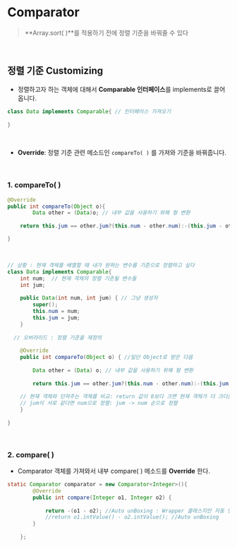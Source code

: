 # Comparator

> **Array.sort( )**를 적용하기 전에 정렬 기준을 바꿔줄 수 있다

​             

## 정렬 기준 Customizing

* 정렬하고자 하는 객체에 대해서 **Comparable 인터페이스**를 implements로 끌어옵니다.

```java
class Data implements Comparable{ // 인터페이스 가져오기
	
}
```

​                

* **Override**: 정렬 기준 관련 메소드인 `compareTo( )` 를 가져와 기준을 바꿔줍니다.

​             

### 1. compareTo( )

```java
@Override
public int compareTo(Object o){ 
		Data other = (Data)o; // 내부 값을 사용하기 위해 형 변환
  
  	return this.jum == other.jum?(this.num - other.num):-(this.jum - other.jum);

}
```

​           

```java
// 상황 : 현재 객체를 배열할 때 내가 원하는 변수를 기준으로 정렬하고 싶다
class Data implements Comparable{
	int num;  // 현재 객체의 정렬 기준될 변수들
	int jum;
  
	public Data(int num, int jum) { // 그냥 생성자
		super();
		this.num = num;
		this.jum = jum;
	}
  
  // 오버라이드 : 정렬 기준을 재정의
  
	@Override
	public int compareTo(Object o) { //일단 Object로 받은 다음
    
		Data other = (Data) o; // 내부 값을 사용하기 위해 형 변환
		
		return this.jum == other.jum?(this.num - other.num):-(this.jum - other.jum);
    
    // 현재 객체와 던져주는 객체를 비교: return 값이 0보다 크면 현재 객체가 더 크다는 뜻
    // jum이 서로 같다면 num으로 정렬: jum -> num 순으로 정렬
	}
	
}
```

​                

### 2. compare( )

* Comparator 객체를 가져와서 내부 compare( ) 메소드를 **Override** 한다.

```java
static Comparator comparator = new Comparator<Integer>(){
		@Override
		public int compare(Integer o1, Integer o2) {
			
			return -(o1 - o2); //Auto unBoxing : Wrapper 클래스지만 자동 언박싱
			//return o1.intValue() - o2.intValue(); //Auto unBoxing
		}
		
	};
```

